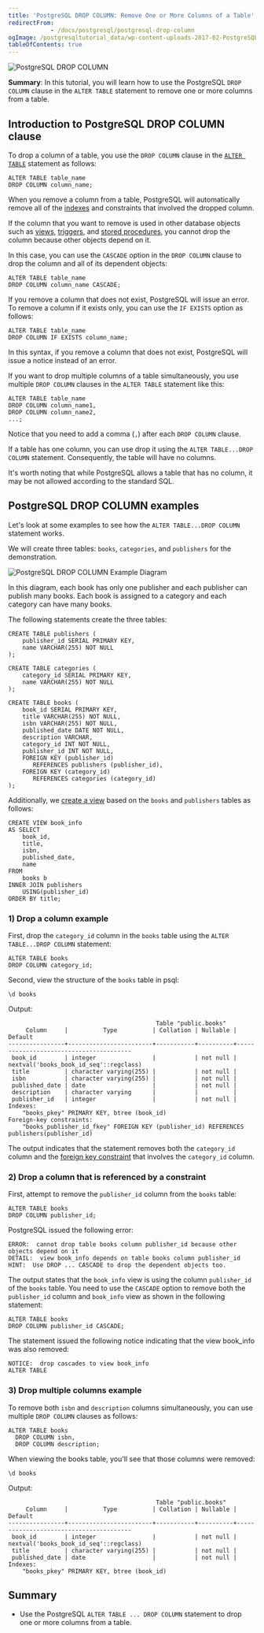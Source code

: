 ```yaml
---
title: 'PostgreSQL DROP COLUMN: Remove One or More Columns of a Table'
redirectFrom: 
            - /docs/postgresql/postgresql-drop-column
ogImage: /postgresqltutorial_data/wp-content-uploads-2017-02-PostgreSQL-Drop-Column-300x128.png
tableOfContents: true
---
```


![PostgreSQL DROP COLUMN](/postgresqltutorial_data/wp-content-uploads-2017-02-PostgreSQL-Drop-Column-300x128.png)

**Summary**: In this tutorial, you will learn how to use the PostgreSQL `DROP COLUMN` clause in the `ALTER TABLE` statement to remove one or more columns from a table.

## Introduction to PostgreSQL DROP COLUMN clause

To drop a column of a table, you use the `DROP COLUMN` clause in the [`ALTER TABLE`](/docs/postgresql/postgresql-alter-table) statement as follows:

```
ALTER TABLE table_name
DROP COLUMN column_name;
```

When you remove a column from a table, PostgreSQL will automatically remove all of the [indexes](https://www.postgresqltutorial.com/postgresql-indexes/) and constraints that involved the dropped column.

If the column that you want to remove is used in other database objects such as [views](https://www.postgresqltutorial.com/postgresql-views/), [triggers](https://www.postgresqltutorial.com/postgresql-triggers/), and [stored procedures](https://www.postgresqltutorial.com/postgresql-stored-procedures/), you cannot drop the column because other objects depend on it.

In this case, you can use the `CASCADE` option in the `DROP COLUMN` clause to drop the column and all of its dependent objects:

```
ALTER TABLE table_name
DROP COLUMN column_name CASCADE;
```

If you remove a column that does not exist, PostgreSQL will issue an error. To remove a column if it exists only, you can use the `IF EXISTS` option as follows:

```
ALTER TABLE table_name
DROP COLUMN IF EXISTS column_name;
```

In this syntax, if you remove a column that does not exist, PostgreSQL will issue a notice instead of an error.

If you want to drop multiple columns of a table simultaneously, you use multiple `DROP COLUMN` clauses in the `ALTER TABLE` statement like this:

```
ALTER TABLE table_name
DROP COLUMN column_name1,
DROP COLUMN column_name2,
...;
```

Notice that you need to add a comma (`,`) after each `DROP COLUMN` clause.

If a table has one column, you can use drop it using the `ALTER TABLE...DROP COLUMN` statement. Consequently, the table will have no columns.

It's worth noting that while PostgreSQL allows a table that has no column, it may be not allowed according to the standard SQL.

## PostgreSQL DROP COLUMN examples

Let's look at some examples to see how the `ALTER TABLE...DROP COLUMN` statement works.

We will create three tables: `books`, `categories`, and `publishers` for the demonstration.

![PostgreSQL DROP COLUMN Example Diagram](/postgresqltutorial_data/wp-content-uploads-2017-02-PostgreSQL-DROP-COLUMN-Example-Diagram.png)

In this diagram, each book has only one publisher and each publisher can publish many books. Each book is assigned to a category and each category can have many books.

The following statements create the three tables:

```
CREATE TABLE publishers (
    publisher_id SERIAL PRIMARY KEY,
    name VARCHAR(255) NOT NULL
);

CREATE TABLE categories (
    category_id SERIAL PRIMARY KEY,
    name VARCHAR(255) NOT NULL
);

CREATE TABLE books (
    book_id SERIAL PRIMARY KEY,
    title VARCHAR(255) NOT NULL,
    isbn VARCHAR(255) NOT NULL,
    published_date DATE NOT NULL,
    description VARCHAR,
    category_id INT NOT NULL,
    publisher_id INT NOT NULL,
    FOREIGN KEY (publisher_id)
       REFERENCES publishers (publisher_id),
    FOREIGN KEY (category_id)
       REFERENCES categories (category_id)
);
```

Additionally, we [create a view](https://www.postgresqltutorial.com/postgresql-views/managing-postgresql-views/) based on the `books` and `publishers` tables as follows:

```
CREATE VIEW book_info
AS SELECT
    book_id,
    title,
    isbn,
    published_date,
    name
FROM
    books b
INNER JOIN publishers
    USING(publisher_id)
ORDER BY title;
```

### 1) Drop a column example

First, drop the `category_id` column in the `books` table using the `ALTER TABLE...DROP COLUMN` statement:

```
ALTER TABLE books
DROP COLUMN category_id;
```

Second, view the structure of the `books` table in psql:

```
\d books
```

Output:

```
                                          Table "public.books"
     Column     |          Type          | Collation | Nullable |                Default
----------------+------------------------+-----------+----------+----------------------------------------
 book_id        | integer                |           | not null | nextval('books_book_id_seq'::regclass)
 title          | character varying(255) |           | not null |
 isbn           | character varying(255) |           | not null |
 published_date | date                   |           | not null |
 description    | character varying      |           |          |
 publisher_id   | integer                |           | not null |
Indexes:
    "books_pkey" PRIMARY KEY, btree (book_id)
Foreign-key constraints:
    "books_publisher_id_fkey" FOREIGN KEY (publisher_id) REFERENCES publishers(publisher_id)
```

The output indicates that the statement removes both the `category_id` column and the [foreign key constraint](/docs/postgresql/postgresql-foreign-key) that involves the `category_id` column.

### 2) Drop a column that is referenced by a constraint

First, attempt to remove the `publisher_id` column from the `books` table:

```
ALTER TABLE books
DROP COLUMN publisher_id;
```

PostgreSQL issued the following error:

```
ERROR:  cannot drop table books column publisher_id because other objects depend on it
DETAIL:  view book_info depends on table books column publisher_id
HINT:  Use DROP ... CASCADE to drop the dependent objects too.
```

The output states that the `book_info` view is using the column `publisher_id` of the `books` table. You need to use the `CASCADE` option to remove both the `publisher_id` column and `book_info` view as shown in the following statement:

```
ALTER TABLE books
DROP COLUMN publisher_id CASCADE;
```

The statement issued the following notice indicating that the view book_info was also removed:

```
NOTICE:  drop cascades to view book_info
ALTER TABLE
```

### 3) Drop multiple columns example

To remove both `isbn` and `description` columns simultaneously, you can use multiple `DROP COLUMN` clauses as follows:

```
ALTER TABLE books
  DROP COLUMN isbn,
  DROP COLUMN description;
```

When viewing the books table, you'll see that those columns were removed:

```
\d books
```

Output:

```
                                          Table "public.books"
     Column     |          Type          | Collation | Nullable |                Default
----------------+------------------------+-----------+----------+----------------------------------------
 book_id        | integer                |           | not null | nextval('books_book_id_seq'::regclass)
 title          | character varying(255) |           | not null |
 published_date | date                   |           | not null |
Indexes:
    "books_pkey" PRIMARY KEY, btree (book_id)
```

## Summary

- Use the PostgreSQL `ALTER TABLE ... DROP COLUMN` statement to drop one or more columns from a table.
